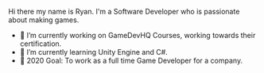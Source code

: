 Hi there my name is Ryan. I'm a Software Developer who is passionate about making games.

- 🔭 I’m currently working on GameDevHQ Courses, working towards their certification.
- 🌱 I’m currently learning Unity Engine and C#.
- 💬 2020 Goal: To work as a full time Game Developer for a company.


